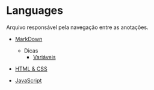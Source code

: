 # Languages

Arquivo responsável pela navegação entre as anotações.

* [MarkDown][Url_MD]
	- Dicas
		* [Variáveis][Url_Variaveis_MD]

* [HTML & CSS][Url_HTML_CSS]

* [JavaScript][Url_JS]

[Url_MD]: https://github.com/Otakubb/lang-anot/tree/main/languages/markdown
[Url_Variaveis_MD]: https://github.com/Otakubb/lang-anot/tree/main/languages/markdown/variaveis.md

[Url_HTML_CSS]: https://github.com/Otakubb/lang-anot/tree/main/languages/html-css

[Url_JS]: https://github.com/Otakubb/lang-anot/tree/main/languages/javascript